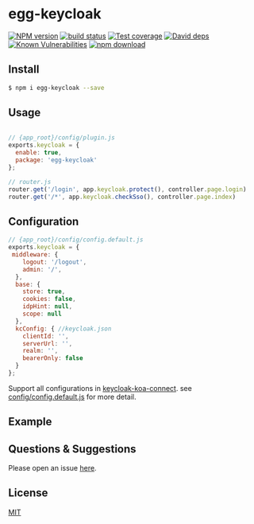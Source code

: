 # egg-keycloak

[![NPM version][npm-image]][npm-url]
[![build status][travis-image]][travis-url]
[![Test coverage][codecov-image]][codecov-url]
[![David deps][david-image]][david-url]
[![Known Vulnerabilities][snyk-image]][snyk-url]
[![npm download][download-image]][download-url]

[npm-image]: https://img.shields.io/npm/v/egg-keycloak.svg?style=flat-square
[npm-url]: https://npmjs.org/package/egg-keycloak
[travis-image]: https://img.shields.io/travis/eggjs/egg-keycloak.svg?style=flat-square
[travis-url]: https://travis-ci.org/eggjs/egg-keycloak
[codecov-image]: https://img.shields.io/codecov/c/github/eggjs/egg-keycloak.svg?style=flat-square
[codecov-url]: https://codecov.io/github/eggjs/egg-keycloak?branch=master
[david-image]: https://img.shields.io/david/eggjs/egg-keycloak.svg?style=flat-square
[david-url]: https://david-dm.org/eggjs/egg-keycloak
[snyk-image]: https://snyk.io/test/npm/egg-keycloak/badge.svg?style=flat-square
[snyk-url]: https://snyk.io/test/npm/egg-keycloak
[download-image]: https://img.shields.io/npm/dm/egg-keycloak.svg?style=flat-square
[download-url]: https://npmjs.org/package/egg-keycloak

<!--
Description here.
-->

## Install

```bash
$ npm i egg-keycloak --save
```

## Usage

```js

// {app_root}/config/plugin.js
exports.keycloak = {
  enable: true,
  package: 'egg-keycloak'
};

// router.js
router.get('/login', app.keycloak.protect(), controller.page.login)
router.get('/*', app.keycloak.checkSso(), controller.page.index)
```

## Configuration

```js
// {app_root}/config/config.default.js
exports.keycloak = {
 middleware: {
    logout: '/logout',
    admin: '/',
  },
  base: {
    store: true,
    cookies: false,
    idpHint: null,
    scope: null
  },
  kcConfig: { //keycloak.json
    clientId: '',
    serverUrl: '',
    realm: '',
    bearerOnly: false
  }
};
```
Support all configurations in [keycloak-koa-connect](https://github.com/jeff-tian/keycloak-koa-connect).
see [config/config.default.js](config/config.default.js) for more detail.

## Example

<!-- example here -->

## Questions & Suggestions

Please open an issue [here](https://github.com/eggjs/egg/issues).

## License

[MIT](LICENSE)

